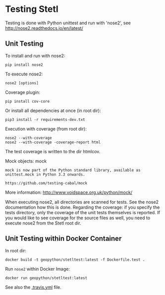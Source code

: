 # Testing Stetl

Testing is done with Python unittest and run with 'nose2',
see http://nose2.readthedocs.io/en/latest/

## Unit Testing 

To install and run with nose2:

	pip install nose2

To execute nose2:

	nose2 [options]

Coverage plugin:

	pip install cov-core

Or install all dependencies at once (in root dir):

	pip3 install -r requirements-dev.txt 
		
Execution with coverage (from root dir):

	nose2 --with-coverage
	nose2 --with-coverage -coverage-report html

The test coverage is written to the dir htmlcov.

Mock objects: mock

    mock is now part of the Python standard library, available as unittest.mock in Python 3.3 onwards.

    https://github.com/testing-cabal/mock

More information: http://www.voidspace.org.uk/python/mock/

When executing nose2, all directories are scanned for tests. See the nose2 documentation how this is done.
Regarding the coverage: if you specify the tests directory, only the coverage of the unit tests themselves is reported.
If you would like to see coverage for the source files as well, you need to execute nose2 from the Stetl root dir.

## Unit Testing within Docker Container

In root dir:

	docker build -t geopython/stetltest:latest -f Dockerfile.test .
	
Run `nose2` within Docker Image:

	docker run geopython/stetltest:latest

See also the [.travis.yml](../.travis.yml) file.
	
